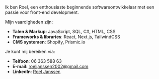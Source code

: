 Ik ben Roel, een enthousiaste beginnende softwareontwikkelaar met een passie voor front-end development.

Mijn vaardigheden zijn: 
- **Talen & Markup**: JavaScript, SQL, C#, HTML, CSS
- **Frameworks & libraries**: React, Next.js, TailwindCSS
- **CMS systemen**: Shopify, Prismic.io
  
Je kunt mij bereiken via:
- **Telfoon**: 06 363 588 63
- **E-mail**: roeljanssen2002@gmail.com
- **LinkedIn**: [Roel Janssen](https://www.linkedin.com/in/roel-janssen-7738441b1/)
<!--
- **Portfolio**: [jouw-portfolio-website](https://www.jouw-portfolio-website.com)
